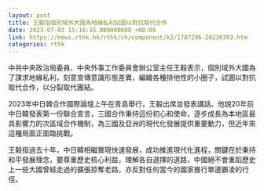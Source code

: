 ```yaml
---
layout: post
title: 王毅指個別域外大國為地緣私利試圖以對抗取代合作
date: 2023-07-03 15:16:15.000000000 +08:00
link: https://news.rthk.hk/rthk/ch/component/k2/1707296-20230703.htm
categories: rthk
---
```


中共中央政治局委員、中央外事工作委員會辦公室主任王毅表示，個別域外大國為了謀求地緣私利，刻意宣傳意識形態差異，編織各種排他性的小圈子，試圖以對抗取代合作，以分裂取代團結。

2023年中日韓合作國際論壇上午在青島舉行，王毅出席並發表講話。他說20年前中日韓發表第一份聯合宣言，三國合作秉持這份初心和使命，逐步成長為本地區最具影響力的次區域合作機制，為三國及亞洲的現代化發展提供重要動力，但近年來這種局面正面臨挑戰。

王毅指過去十年，中日韓相繼實現快速發展，成功推進現代化進程，關鍵在於秉持和平發展理念，要尊重歷史核心利益，理解各自選擇的道路，中國絕不會重蹈歷史上一些大國曾經走過的擴張掠奪老路，亦反對任何當今的國家推行單邊霸凌的行徑。
